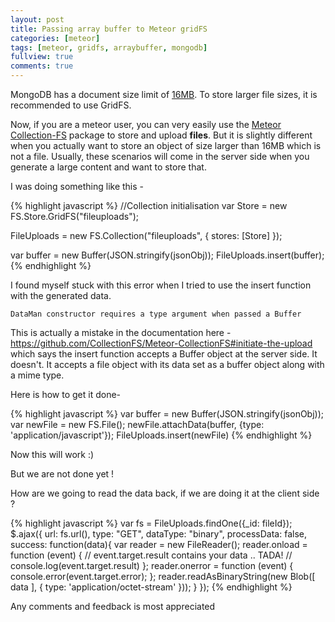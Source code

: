 ```yaml
---
layout: post
title: Passing array buffer to Meteor gridFS
categories: [meteor]
tags: [meteor, gridfs, arraybuffer, mongodb]
fullview: true
comments: true
---
```


MongoDB has a document size limit of [16MB](https://docs.mongodb.org/manual/reference/limits/#BSON-Document-Size). To store larger file sizes, it is recommended to use GridFS.

Now, if you are a meteor user, you can very easily use the [Meteor Collection-FS](https://github.com/CollectionFS/Meteor-CollectionFS) package to store and upload **files**. But it is slightly different when you actually want to store an object of size larger than 16MB which is not a file. Usually, these scenarios will come in the server side when you generate a large content and want to store that.

I was doing something like this -

{% highlight javascript %}
//Collection initialisation
var Store = new FS.Store.GridFS("fileuploads");

FileUploads = new FS.Collection("fileuploads", {
  stores: [Store]
});

var buffer = new Buffer(JSON.stringify(jsonObj));
FileUploads.insert(buffer);
{% endhighlight %}

I found myself stuck with this error when I tried to use the insert function with the generated data.

```
DataMan constructor requires a type argument when passed a Buffer
```

This is actually a mistake in the documentation here - <https://github.com/CollectionFS/Meteor-CollectionFS#initiate-the-upload> which says the insert function accepts a Buffer object at the server side. It doesn't. It accepts a file object with its data set as a buffer object along with a mime type.

Here is how to get it done-

{% highlight javascript %}
var buffer = new Buffer(JSON.stringify(jsonObj));
var newFile = new FS.File();
newFile.attachData(buffer, {type: 'application/javascript'});
FileUploads.insert(newFile)
{% endhighlight %}

Now this will work :)

But we are not done yet !

How are we going to read the data back, if we are doing it at the client side ?

{% highlight javascript %}
var fs = FileUploads.findOne({_id: fileId});
$.ajax({
  url: fs.url(),
  type: "GET",
  dataType: "binary",
  processData: false,
  success: function(data){
    var reader = new FileReader();
    reader.onload = function (event) {
      // event.target.result contains your data .. TADA!
      // console.log(event.target.result)
    };
    reader.onerror = function (event) {
      console.error(event.target.error);
    };
    reader.readAsBinaryString(new Blob([ data ],
      { type: 'application/octet-stream' }));
  }
});
{% endhighlight %}

Any comments and feedback is most appreciated
